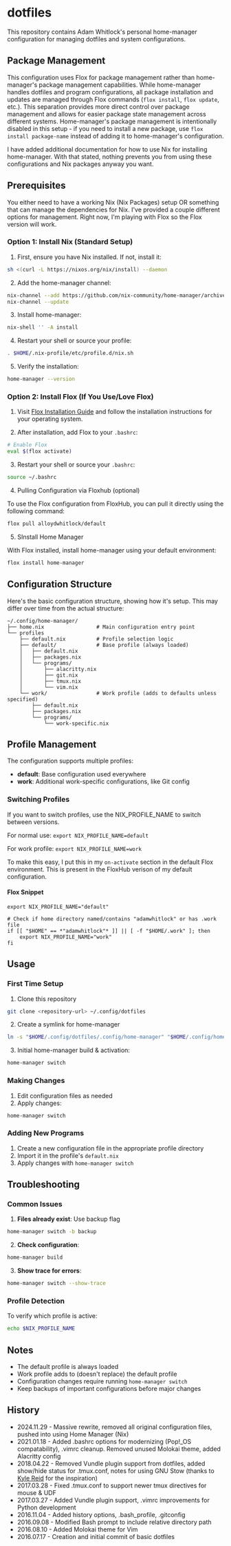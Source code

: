 
# dotfiles

This repository contains Adam Whitlock's personal home-manager configuration for managing dotfiles and system configurations. 

## Package Management

This configuration uses Flox for package management rather than home-manager's package management capabilities. While home-manager handles dotfiles and program configurations, all package installation and updates are managed through Flox commands (`flox install`, `flox update`, etc.). This separation provides more direct control over package management and allows for easier package state management across different systems. Home-manager's package management is intentionally disabled in this setup - if you need to install a new package, use `flox install package-name` instead of adding it to home-manager's configuration. 

I have added additional documentation for how to use Nix for installing home-manager. With that stated, nothing prevents you from using these configurations and Nix packages anyway you want.

## Prerequisites

You either need to have a working Nix (Nix Packages) setup OR something that can manage the dependencies for Nix. I've provided a couple different options for management. Right now, I'm playing with Flox so the Flox version will work.


### Option 1: Install Nix (Standard Setup)


1. First, ensure you have Nix installed. If not, install it:
```bash
sh <(curl -L https://nixos.org/nix/install) --daemon
```

2. Add the home-manager channel:
```bash
nix-channel --add https://github.com/nix-community/home-manager/archive/master.tar.gz home-manager
nix-channel --update
```

3. Install home-manager:
```bash
nix-shell '' -A install
```

4. Restart your shell or source your profile:
```bash
. $HOME/.nix-profile/etc/profile.d/nix.sh
```

5. Verify the installation:
```bash
home-manager --version
```


### Option 2: Install Flox (If You Use/Love Flox)

1. Visit [Flox Installation Guide](https://flox.dev/docs/install-flox/) and follow the installation instructions for your operating system.

2. After installation, add Flox to your `.bashrc`:
```bash
# Enable Flox
eval $(flox activate)
```

3. Restart your shell or source your `.bashrc`:
```bash
source ~/.bashrc
```

4. Pulling Configuration via Floxhub (optional)

To use the Flox configuration from FloxHub, you can pull it directly using the following command:

```bash
flox pull alloydwhitlock/default
```

5. SInstall Home Manager

With Flox installed, install home-manager using your default environment:
```bash
flox install home-manager
```

## Configuration Structure

Here's the basic configuration structure, showing how it's setup. This may differ over time from the actual structure:

```
~/.config/home-manager/
├── home.nix                 # Main configuration entry point
└── profiles
    ├── default.nix          # Profile selection logic
    ├── default/             # Base profile (always loaded)
    │   ├── default.nix
    │   ├── packages.nix
    │   └── programs/
    │       ├── alacritty.nix
    │       ├── git.nix
    │       ├── tmux.nix
    │       └── vim.nix
    └── work/                # Work profile (adds to defaults unless specified)
        ├── default.nix
        ├── packages.nix
        └── programs/
            └── work-specific.nix
```

## Profile Management

The configuration supports multiple profiles:
- **default**: Base configuration used everywhere
- **work**: Additional work-specific configurations, like Git config

### Switching Profiles

If you want to switch profiles, use the NIX_PROFILE_NAME to switch between versions.

For normal use:
`export NIX_PROFILE_NAME=default` 


For work profile:
`export NIX_PROFILE_NAME=work` 


To make this easy, I put this in my `on-activate` section in the default Flox environment. This is present in the FloxHub verison of my default configuration. 


#### Flox Snippet
```
export NIX_PROFILE_NAME="default"

# Check if home directory named/contains "adamwhitlock" or has .work file
if [[ "$HOME" == *"adamwhitlock"* ]] || [ -f "$HOME/.work" ]; then
    export NIX_PROFILE_NAME="work"
fi
```


## Usage

### First Time Setup

1. Clone this repository
```bash
git clone <repository-url> ~/.config/dotfiles
```

2. Create a symlink for home-manager

```bash
ln -s "$HOME/.config/dotfiles/.config/home-manager" "$HOME/.config/home-manager"
```

3. Initial home-manager build & activation:
```bash
home-manager switch
```

### Making Changes

1. Edit configuration files as needed
2. Apply changes:
```bash
home-manager switch
```

### Adding New Programs

1. Create a new configuration file in the appropriate profile directory
2. Import it in the profile's `default.nix`
3. Apply changes with `home-manager switch`

## Troubleshooting

### Common Issues

1. **Files already exist**: Use backup flag
```bash
home-manager switch -b backup
```

2. **Check configuration**:
```bash
home-manager build
```

3. **Show trace for errors**:
```bash
home-manager switch --show-trace
```

### Profile Detection

To verify which profile is active:
```bash
echo $NIX_PROFILE_NAME
```

## Notes

- The default profile is always loaded
- Work profile adds to (doesn't replace) the default profile
- Configuration changes require running `home-manager switch`
- Keep backups of important configurations before major changes



## History
* 2024.11.29 - Massive rewrite, removed all original configuration files, pushed into using Home Manager (Nix) 
* 2021.01.18 - Added .bashrc options for modernizing (Pop!\_OS compatability), .vimrc cleanup. Removed unused Molokai theme, added Alacritty config
* 2018.04.22 - Removed Vundle plugin support from dotfiles, added show/hide status for .tmux.conf, notes for using GNU Stow (thanks to [Kyle Reid](https://github.com/kreid/dotfiles) for the inspiration)
* 2017.03.28 - Fixed .tmux.conf to support newer tmux directives for mouse & UDF
* 2017.03.27 - Added Vundle plugin support, .vimrc improvements for Python development
* 2016.11.04 - Added history options, .bash\_profile, .gitconfig
* 2016.09.08 - Modified Bash prompt to include relative directory path
* 2016.08.10 - Added Molokai theme for Vim
* 2016.07.17 - Creation and initial commit of basic dotfiles
